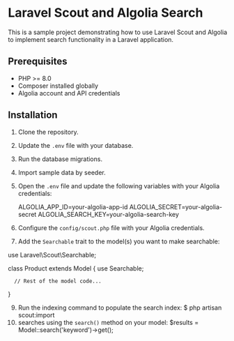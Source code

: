 # Laravel Scout and Algolia Search

This is a sample project demonstrating how to use Laravel Scout and Algolia to implement search functionality in a Laravel application.

## Prerequisites

- PHP >= 8.0
- Composer installed globally
- Algolia account and API credentials

## Installation

1. Clone the repository.
2. Update the `.env` file with your database.
3. Run the database migrations.
4. Import sample data  by seeder.
5. Open the `.env` file and update the following variables with your Algolia credentials:

    ALGOLIA_APP_ID=your-algolia-app-id
    ALGOLIA_SECRET=your-algolia-secret
    ALGOLIA_SEARCH_KEY=your-algolia-search-key
    
6. Configure the `config/scout.php` file with your Algolia credentials.
8. Add the `Searchable` trait to the model(s) you want to make searchable:

  use Laravel\Scout\Searchable;

  class Product extends Model
  {
      use Searchable;

      // Rest of the model code...
  }
  
9. Run the indexing command to populate the search index:
  $ php artisan scout:import
10. searches using the `search()` method on your model:
  $results = Model::search('keyword')->get();
